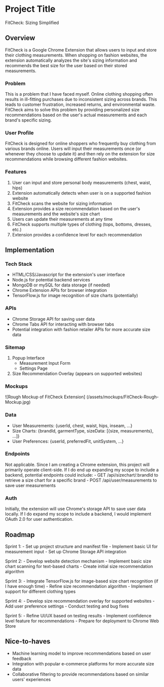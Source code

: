 # Project Title
FitCheck: Sizing Simplified

## Overview

FitCheck is a Google Chrome Extension that allows users to input and store their clothing measurements. When shopping on fashion websites, the extension automatically analyzes the site's sizing information and recommends the best size for the user based on their stored measurements.

### Problem

This is a problem that I have faced myself. Online clothing shopping often results in ill-fitting purchases due to inconsistent sizing across brands. This leads to customer frustration, increased returns, and environmental waste. FitCheck aims to solve this problem by providing personalized size recommendations based on the user's actual measurements and each brand's specific sizing.

### User Profile

FitCheck is designed for online shoppers who frequently buy clothing from various brands online. Users will input their measurements once (or whenever they choose to update it) and then rely on the extension for size recommendations while browsing different fashion websites.

### Features

1. User can input and store personal body measurements (chest, waist, hips)
2. Extension automatically detects when user is on a supported fashion website
3. FitCheck scans the website for sizing information
4. Extension provides a size recommendation based on the user's measurements and the website's size chart
5. Users can update their measurements at any time
6. FitCheck supports multiple types of clothing (tops, bottoms, dresses, etc.)
7. Extension provides a confidence level for each recommendation

## Implementation

### Tech Stack

- HTML/CSS/Javascript for the extension's user interface
- Node.js for potential backend services
- MongoDB or mySQL for data storage (if needed)
- Chrome Extension APIs for browser integration
- TensorFlow.js for image recognition of size charts (potentially)

### APIs

- Chrome Storage API for saving user data
- Chrome Tabs API for interacting with browser tabs
- Potential integration with fashion retailer APIs for more accurate size data

### Sitemap

1. Popup Interface
    - Measurement Input Form
    - Settings Page
2. Size Recommendation Overlay (appears on supported websites)

### Mockups

![Rough Mockup of FitCheck Extension] (/assets/mockups/FitCheck-Rough-Mockup.jpg)

### Data

- User Measurements: {userId, chest, waist, hips, inseam, ...}
- Size Charts: {brandId, garmentType, sizeData: [{size, measurements}, ...]}
- User Preferences: {userId, preferredFit, unitSystem, ...}

### Endpoints

Not applicable. Since I am creating a Chrome extension, this project will primarily operate client-side. If I do end up expanding my scope to include a backend, potential endpoints could include:
    - GET /api/sizechart/:brandId to retrieve a size chart for a specific brand
    - POST /api/user/measurements to save user measurements

### Auth

Initially, the extension will use Chrome's storage API to save user data locally. If I do expand my scope to include a backend, I would implement OAuth 2.0 for user authentication.

## Roadmap

Sprint 1:
    - Set up project structure and manifest file
    - Implement basic UI for measurement input
    - Set up Chrome Storage API integration

Sprint 2:
    - Develop website detection mechanism
    - Implement basic size chart scanning for text-based charts
    - Create initial size recommendation algorithm

Sprint 3:
    - Integrate TensorFlow.js for image-based size chart recognition (if I have enough time)
    - Refine size recommendation algorithm
    - Implement support for different clothing types

Sprint 4:
    - Develop size recommendation overlay for supported websites
    - Add user preference settings
    - Conduct testing and bug fixes

Sprint 5:
    - Refine UI/UX based on testing results
    - Implement confidence level feature for recommendations
    - Prepare for deployment to Chrome Web Store

## Nice-to-haves

- Machine learning model to improve recommendations based on user feedback
- Integration with popular e-commerce platforms for more accurate size data
- Collaborative filtering to provide recommendations based on similar users' experiences
